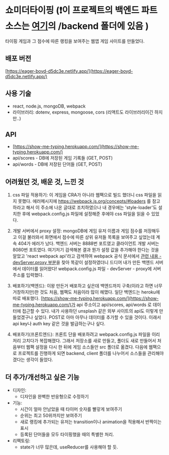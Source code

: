 # 쇼미더타이핑 (❗️이 프로젝트의 백엔드 파트 소스는 [여기](https://github.com/lyj-ooz/react-sandbox/tree/master/show-me-typing)의 /backend 폴더에 있음 )

타이핑 게임과 그 점수에 따른 랭킹을 보여주는 웹앱 게임 사이트를 만들었다.

## 배포 버전

[https://eager-boyd-d5dc3e.netlify.app/](https://eager-boyd-d5dc3e.netlify.app/)

## 사용 기술

- react, node.js, mongoDB, webpack
- 라이브러리: dotenv, express, mongoose, cors (리액트도 라이브러리이긴 하지만..)

## API

- [https://show-me-typing.herokuapp.com/](https://show-me-typing.herokuapp.com/)
- api/scores - DB에 저장된 게임 기록들 (GET, POST)
- api/words - DB에 저장된 단어들 (GET, POST)

## 어려웠던 것, 배운 것, 느낀 것

1. css 파일 적용하기: 이 게임을 CRA가 아니라 웹팩으로 빌드 했더니 css 파일을 읽지 못했다. 에러메시지에 https://webpack.js.org/concepts/#loaders 를 참고하라고 해서 이 주소에 나온 글대로 조치하였으나 내 경우에는 'style-loader'도 설치한 후에 webpack.config.js 파일에 설정해준 후에야 css 파일을 읽을 수 있었다.

2. 개발 서버에서 proxy 설정: mongoDB에 게임 유저 이름과 게임 점수를 저장해두고 이걸 불러와서 화면에서 점수에 따른 상위 유저들 목록을 보여주고 싶었는데 계속 404가 에러가 났다. 백엔드 서버는 8888번 포트였고 클라이언트 개발 서버는 8080번 포트였다. 여기저기 검색해본 결과 뭔가 설정 값을 추가해야 한다는 것을 알았고 'react webpack api'라고 검색하여 webpack 공식 문서에서 [관련 내용 - devServer.proxy 부분](https://webpack.js.org/configuration/dev-server/)을 찾아 똑같이 설정하였더니 드디어 내가 만든 백엔드 서버에서 데이터를 읽어왔다! webpack.config.js 파일 - devServer - proxy에 서버 주소를 입력했다.

3. 배포하기(백엔드): 이왕 만든거 배포하고 싶은데 백엔드까지 구축(이라고 하면 너무 거창하지만)한 것도 처음, 웹팩도 처음이라 많이 헤맸다. 일단 백엔드는 heroku에 따로 배포했다. [https://show-me-typing.herokuapp.com/](https://show-me-typing.herokuapp.com/)가 api 주소이고 api/scores, api/words 로 데이터에 접근할 수 있다. 내가 사용하던 unsplash 같은 외부 사이트의 api도 이렇게 만들었겠구나 싶었다. POST로 아마 아무나 데이터를 추가할 수 있을 것이다. 이래서 api key나 auth key 같은 것을 발급하는구나 싶다.

4. 배포하기(프론트엔드): 프론트 단을 배포하려고 webpack.config.js 파일을 이리저리 고치다가 복잡해졌다. 그래서 저장소를 새로 만들고, 폴더도 새로 만들어서 처음부터 웹팩 설정을 다시 한 뒤에 게임 소스들만 src 폴더로 옮겼다. 다음에 웹팩으로 프로젝트를 진행하게 되면 backend, client 폴더를 나누어서 소스들을 관리해야 겠다는 생각이 들었다.

## 더 추가/개선하고 싶은 기능

- 디자인:
  - 디자인을 완벽한 반응형으로 수정하기
- 기능:
  - 시간이 얼마 안남았을 때 타이머 숫자를 빨갛게 보여주기
  - 순위는 최고 50위까지만 보여주기
  - 새로 랭킹에 추가되는 유저는 transition이나 animation을 적용해서 반짝이는 표시
  - 등록된 단어들을 모두 타이핑했을 때의 특별한 처리.
- 리팩토링:
  - state가 너무 많은데, useReducer를 사용해야 할 듯.
